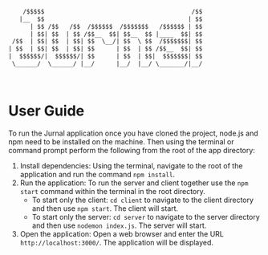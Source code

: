 ```html

  
    /$$$$$                                         /$$
   |__  $$                                        | $$
      | $$ /$$   /$$  /$$$$$$  /$$$$$$$   /$$$$$$ | $$
      | $$| $$  | $$ /$$__  $$| $$__  $$ |____  $$| $$
 /$$  | $$| $$  | $$| $$  \__/| $$  \ $$  /$$$$$$$| $$
| $$  | $$| $$  | $$| $$      | $$  | $$ /$$__  $$| $$
|  $$$$$$/|  $$$$$$/| $$      | $$  | $$|  $$$$$$$| $$
 \______/  \______/ |__/      |__/  |__/ \_______/|__/
                                                      
                                                      

```
# User Guide

To run the Jurnal application once you have cloned the project, node.js and npm need to be installed on the machine. Then using the terminal or command prompt perform the following from the root of the app directory:

1. Install dependencies: Using the terminal, navigate to the root of the application and run the command `npm install`.
2. Run the application: To run the server and client together use the `npm start` command within the terminal in the root directory.
   - To start only the client: `cd client` to navigate to the client directory and then use `npm start`. The client will start.
   - To start only the server: `cd server` to navigate to the server directory and then use `nodemon index.js`. The server will start.
3. Open the application: Open a web browser and enter the URL `http://localhost:3000/`. The application will be displayed.


